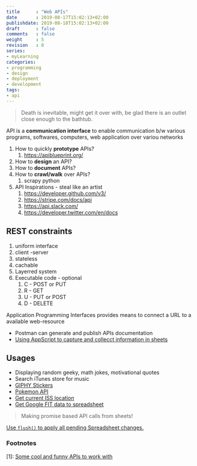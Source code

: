 ```yaml
---
title      : "Web APIs"
date       : 2019-08-17T15:02:13+02:00
publishdate: 2019-08-18T15:02:13+02:00
draft      : false
comments   : false
weight     : 5
revision   : 0
series:
- myLearning
categories:
- programming
- design
- deployment
- development
tags:
- api
---
```


> Death is inevitable, might get it over with, be glad there is an outlet close enough to the bathtub.

API is a **communication interface** to enable communication b/w various programs, softwares, computers, web application over variou networks

1. How to quickly **prototype** APIs?
   1. https://apiblueprint.org/
2. How to **design** an API?
3. How to **document** APIs?
4. How to **crawl/walk** over APIs?
   1. scrapy python
5. API Inspirations - steal like an artist
   1. https://developer.github.com/v3/
   2. https://stripe.com/docs/api
   3. https://api.slack.com/
   4. https://developer.twitter.com/en/docs

## REST constraints

1. uniform interface
2. client -server
3. stateless
4. cachable
5. Layerred system
6. Executable code - optional
   1. C - POST or PUT
   2. R - GET
   3. U - PUT or POST
   4. D - DELETE

Application Programming Interfaces provides means to connect a URL to a available web-resource

* Postman can generate and publish APIs documentation
* [Using AppScript to capture and collecct information in sheets](https://developers.google.com/apps-script/guides/services/external)

## Usages

* Displaying random geeky, math jokes, motivational quotes
* Search iTunes store for music
* [GIPHY Stickers](https://developers.giphy.com/docs/api)
* [Pokemon API](https://pokeapi.co/)
* [Get current ISS location](http://open-notify.org/Open-Notify-API/ISS-Location-Now/)
* [Get Google FIT data to spreadsheet](https://ithoughthecamewithyou.com/post/export-google-fit-daily-steps-to-a-google-sheet)

> Making promise based API calls from sheets!

[Use `flush()` to apply all pending Spreadsheet changes.](https://developers.google.com/apps-script/reference/spreadsheet/spreadsheet-app#flush)

### Footnotes

[1]: [Some cool and funny APIs to work with](https://github.com/benlcollins/apps_script_apis)
[^2]:
